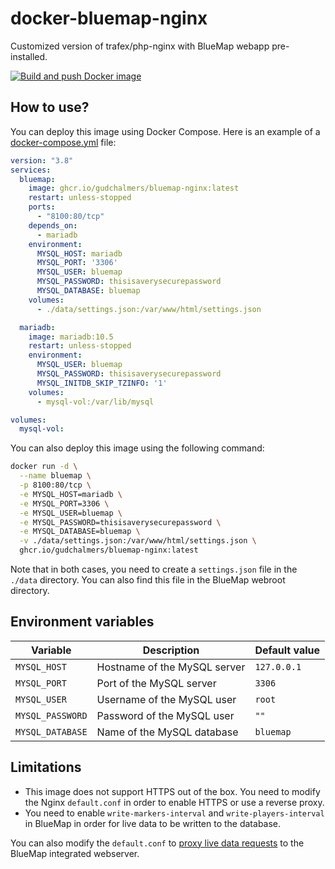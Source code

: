 # docker-bluemap-nginx
Customized version of trafex/php-nginx with BlueMap webapp pre-installed.

[![Build and push Docker image](https://github.com/gudchalmers/docker-bluemap-nginx/actions/workflows/docker-build.yml/badge.svg)](https://github.com/gudchalmers/docker-bluemap-nginx/actions/workflows/docker-build.yml)

## How to use?
You can deploy this image using Docker Compose. Here is an example of a [docker-compose.yml](https://github.com/gudchalmers/docker-bluemap-nginx/blob/master/docker-compose.yml) file:
```yaml
version: "3.8"
services:
  bluemap:
    image: ghcr.io/gudchalmers/bluemap-nginx:latest
    restart: unless-stopped
    ports:
      - "8100:80/tcp"
    depends_on:
      - mariadb
    environment:
      MYSQL_HOST: mariadb
      MYSQL_PORT: '3306'
      MYSQL_USER: bluemap
      MYSQL_PASSWORD: thisisaverysecurepassword
      MYSQL_DATABASE: bluemap
    volumes:
      - ./data/settings.json:/var/www/html/settings.json

  mariadb:
    image: mariadb:10.5
    restart: unless-stopped
    environment:
      MYSQL_USER: bluemap
      MYSQL_PASSWORD: thisisaverysecurepassword
      MYSQL_INITDB_SKIP_TZINFO: '1'
    volumes:
      - mysql-vol:/var/lib/mysql

volumes:
  mysql-vol:
```

You can also deploy this image using the following command:
```bash
docker run -d \
  --name bluemap \
  -p 8100:80/tcp \
  -e MYSQL_HOST=mariadb \
  -e MYSQL_PORT=3306 \
  -e MYSQL_USER=bluemap \
  -e MYSQL_PASSWORD=thisisaverysecurepassword \
  -e MYSQL_DATABASE=bluemap \
  -v ./data/settings.json:/var/www/html/settings.json \
  ghcr.io/gudchalmers/bluemap-nginx:latest
```

Note that in both cases, you need to create a `settings.json` file in the `./data` directory. You can also find this file in the BlueMap webroot directory.

## Environment variables
| Variable | Description | Default value |
| --- | --- | --- |
| `MYSQL_HOST` | Hostname of the MySQL server | `127.0.0.1` |
| `MYSQL_PORT` | Port of the MySQL server | `3306` |
| `MYSQL_USER` | Username of the MySQL user | `root` |
| `MYSQL_PASSWORD` | Password of the MySQL user | `""` |
| `MYSQL_DATABASE` | Name of the MySQL database | `bluemap` |

## Limitations
- This image does not support HTTPS out of the box. You need to modify the Nginx `default.conf` in order to enable HTTPS or use a reverse proxy.
- You need to enable `write-markers-interval` and `write-players-interval` in BlueMap in order for live data to be written to the database.

You can also modify the `default.conf` to [proxy live data requests](https://bluemap.bluecolored.de/wiki/webserver/ExternalWebserversSQL.html) to the BlueMap integrated webserver.
